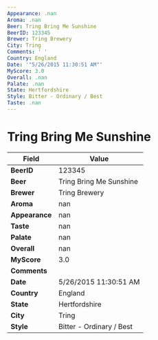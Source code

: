 ```yaml
---
Appearance: .nan
Aroma: .nan
Beer: Tring Bring Me Sunshine
BeerID: 123345
Brewer: Tring Brewery
City: Tring
Comments: ' '
Country: England
Date: '"5/26/2015 11:30:51 AM"'
MyScore: 3.0
Overall: .nan
Palate: .nan
State: Hertfordshire
Style: Bitter - Ordinary / Best
Taste: .nan
---
```


# Tring Bring Me Sunshine

| Field         | Value |
|---------------|-------|
| **BeerID** | 123345 |
| **Beer** | Tring Bring Me Sunshine |
| **Brewer** | Tring Brewery |
| **Aroma** | nan |
| **Appearance** | nan |
| **Taste** | nan |
| **Palate** | nan |
| **Overall** | nan |
| **MyScore** | 3.0 |
| **Comments** |   |
| **Date** | 5/26/2015 11:30:51 AM |
| **Country** | England |
| **State** | Hertfordshire |
| **City** | Tring |
| **Style** | Bitter - Ordinary / Best |
